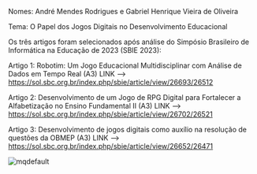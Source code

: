 Nomes: André Mendes Rodrigues e Gabriel Henrique Vieira de Oliveira

Tema: O Papel dos Jogos Digitais no Desenvolvimento Educacional

Os três artigos foram selecionados após análise do Simpósio Brasileiro de Informática na Educação de 2023 (SBIE 2023):

Artigo 1: Robotim: Um Jogo Educacional Multidisciplinar com Análise de Dados em Tempo Real (A3)
LINK --> https://sol.sbc.org.br/index.php/sbie/article/view/26693/26512

Artigo 2: Desenvolvimento de um Jogo de RPG Digital para Fortalecer a Alfabetização no Ensino Fundamental II (A3)
LINK --> https://sol.sbc.org.br/index.php/sbie/article/view/26702/26521

Artigo 3: Desenvolvimento de jogos digitais como auxílio na resolução de questões da OBMEP (A3)
LINK --> https://sol.sbc.org.br/index.php/sbie/article/view/26652/26471

![mqdefault](https://github.com/GabrielHenrique20/TI3/assets/103072636/fc2113ce-029d-4bf6-bb82-92c230b8d1e5)
